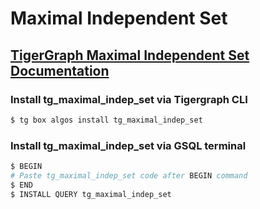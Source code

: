 # Maximal Independent Set
## [TigerGraph Maximal Independent Set Documentation](https://docs.tigergraph.com/tigergraph-platform-overview/graph-algorithm-library#maximal-independent-set)

### Install tg_maximal_indep_set via Tigergraph CLI

```bash
$ tg box algos install tg_maximal_indep_set
```

### Install tg_maximal_indep_set via GSQL terminal

```bash
$ BEGIN
# Paste tg_maximal_indep_set code after BEGIN command
$ END 
$ INSTALL QUERY tg_maximal_indep_set
```